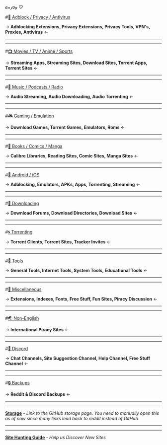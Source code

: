 𝑒𝓃𝒿𝑜𝓎 ♡

#[📛 Adblock / Privacy / Antivirus](https://github.com/nbats/FMHY/wiki/%F0%9F%93%9B-Adblock---Privacy---Antivirus)

->  **Adblocking Extensions, Privacy Extensions, Privacy Tools, VPN's, Proxies, Antivirus** <-

***
***

#[📺 Movies / TV / Anime / Sports](https://github.com/nbats/FMHY/wiki/%F0%9F%93%BA-Movies---TV---Anime---Sports)

->  **Streaming Apps, Streaming Sites, Download Sites, Torrent Apps, Torrent Sites** <- 

***
***

#[🎵 Music / Podcasts / Radio](https://github.com/nbats/FMHY/wiki/%F0%9F%8E%B5-Music---Podcasts---Radio)

->  **Audio Streaming, Audio Downloading, Audio Torrenting** <-

***
***

#[🎮 Gaming / Emulation](https://github.com/nbats/FMHY/wiki/%F0%9F%8E%AE-Gaming---Emulation)

->  **Download Games, Torrent Games, Emulators, Roms** <-

***
***

#[📗 Books / Comics / Manga](https://github.com/nbats/FMHY/wiki/%F0%9F%93%97-Books---Comics---Manga)

->  **Calibre Libraries, Reading Sites, Comic Sites, Manga Sites** <-

***
***

#[📱 Android / iOS](https://github.com/nbats/FMHY/wiki/%F0%9F%93%B1-Android---iOS)

->  **Adblocking, Emulators, APKs, Apps, Torrenting, Streaming** <-

***
***

#[💾 Downloading](https://github.com/nbats/FMHY/wiki/%F0%9F%92%BE-Downloading)

->  **Download Forums, Download Directories, Download Sites** <-

***
***

#[🌀 Torrenting](https://github.com/nbats/FMHY/wiki/%F0%9F%8C%80-Torrenting)

->  **Torrent Clients, Torrent Sites, Tracker Invites** <-

***
***

#[🔧 Tools](https://github.com/nbats/FMHY/wiki/%F0%9F%94%A7-Tools)

->  **General Tools, Internet Tools, System Tools, Educational Tools** <-

***
***

#[📂 Miscellaneous](https://github.com/nbats/FMHY/wiki/%F0%9F%93%82-Miscellaneous)

-> **Extensions, Indexes, Fonts, Free Stuff, Fun Sites, Piracy Discussion** <-

***
***

#[🌏 Non-English](https://github.com/nbats/FMHY/wiki/%F0%9F%8C%8F-Non-English)

-> **International Piracy Sites** <-

***
***

#[💬 Discord](https://discord.gg/vgnaeka)

-> **Chat Channels, Site Suggestion Channel, Help Channel, Free Stuff Channel** <-

***
***

#[🔒 Backups](https://www.reddit.com/r/FREEMEDIAHECKYEAH/wiki/backups)

-> **Reddit & Discord Backups** <-

***
***

**[Storage](https://github.com/nbats/FMHY/wiki/Storage)** - *Link to the GitHub storage page. You need to manually open this as of now since many links lead back to reddit instead of GitHub*

***
***

**[Site Hunting Guide](https://www.reddit.com/r/FREEMEDIAHECKYEAH/wiki/find-new-sites)** - *Help us Discover New Sites*